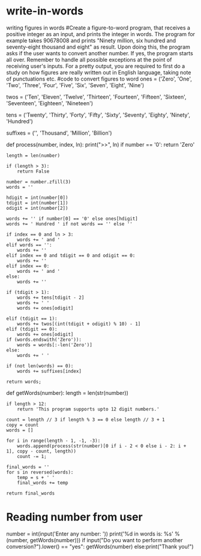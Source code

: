 # write-in-words
writing figures in words
#Create a figure-to-word program, that receives a positive integer as an input, and prints the integer in words.
The program for example takes 90678008 and prints "Ninety million, six hundred and seventy-eight thousand and eight" as result.
Upon doing this, the program asks if the user wants to convert another number. If yes, the program starts all over.
Remember to handle all possible exceptions at the point of receiving user's inputs.
For a pretty output, you are required to first do a study on how figures are really written out in English language, taking note of punctuations etc.
#code to convert figures to word
ones = ('Zero', 'One', 'Two', 'Three', 'Four', 'Five', 'Six', 'Seven', 'Eight', 'Nine')

twos = ('Ten', 'Eleven', 'Twelve', 'Thirteen', 'Fourteen', 'Fifteen', 'Sixteen', 'Seventeen', 'Eighteen', 'Nineteen')

tens = ('Twenty', 'Thirty', 'Forty', 'Fifty', 'Sixty', 'Seventy', 'Eighty', 'Ninety', 'Hundred')

suffixes = ('', 'Thousand', 'Million', 'Billion')


def process(number, index, ln):
    print(">>", ln)
    if number == '0':
        return 'Zero'

    length = len(number)

    if (length > 3):
        return False

    number = number.zfill(3)
    words = ''

    hdigit = int(number[0])
    tdigit = int(number[1])
    odigit = int(number[2])

    words += '' if number[0] == '0' else ones[hdigit]
    words += ' Hundred ' if not words == '' else ''

    if index == 0 and ln > 3:
        words += ' and '
    elif words == '':
        words += ''
    elif index == 0 and tdigit == 0 and odigit == 0:
        words += ''
    elif index == 0:
        words += ' and '
    else:
        words += ''

    if (tdigit > 1):
        words += tens[tdigit - 2]
        words += ' '
        words += ones[odigit]

    elif (tdigit == 1):
        words += twos[(int(tdigit + odigit) % 10) - 1]
    elif (tdigit == 0):
        words += ones[odigit]
    if (words.endswith('Zero')):
        words = words[:-len('Zero')]
    else:
        words += ' '

    if (not len(words) == 0):
        words += suffixes[index]

    return words;


def getWords(number):
    length = len(str(number))

    if length > 12:
        return 'This program supports upto 12 digit numbers.'

    count = length // 3 if length % 3 == 0 else length // 3 + 1
    copy = count
    words = []

    for i in range(length - 1, -1, -3):
        words.append(process(str(number)[0 if i - 2 < 0 else i - 2: i + 1], copy - count, length))
        count -= 1;

    final_words = ''
    for s in reversed(words):
        temp = s + ' '
        final_words += temp

    return final_words


# Reading number from user
number = int(input('Enter any number: '))
print('%d in words is: %s' % (number, getWords(number)))
if input("Do you want to perform another conversion?").lower() == "yes":
    getWords(number)
else:print("Thank you!")
